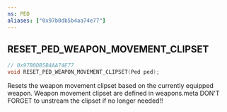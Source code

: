 ```yaml
---
ns: PED
aliases: ["0x97b0db5b4aa74e77"]
---
```

## RESET_PED_WEAPON_MOVEMENT_CLIPSET

```c
// 0x97B0DB5B4AA74E77
void RESET_PED_WEAPON_MOVEMENT_CLIPSET(Ped ped);
```

Resets the weapon movement clipset based on the currently equipped weapon. Weapon movement clipset are defined in weapons.meta DON'T FORGET to unstream the clipset if no longer needed!!

